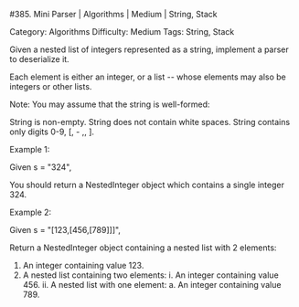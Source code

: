 #385. Mini Parser | Algorithms | Medium | String, Stack

Category: Algorithms
Difficulty: Medium
Tags: String, Stack

Given a nested list of integers represented as a string, implement a parser to deserialize it.

Each element is either an integer, or a list -- whose elements may also be integers or other lists.

Note:
You may assume that the string is well-formed:

String is non-empty.
String does not contain white spaces.
String contains only digits 0-9, [, - ,, ].



Example 1:

Given s = "324",

You should return a NestedInteger object which contains a single integer 324.



Example 2:

Given s = "[123,[456,[789]]]",

Return a NestedInteger object containing a nested list with 2 elements:

1. An integer containing value 123.
2. A nested list containing two elements:
    i.  An integer containing value 456.
    ii. A nested list with one element:
         a. An integer containing value 789.


